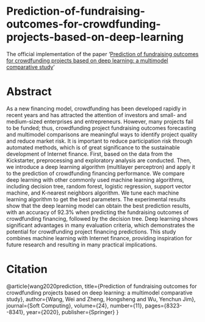 # Prediction-of-fundraising-outcomes-for-crowdfunding-projects-based-on-deep-learning
The official implementation of the paper ‘[Prediction of fundraising outcomes for crowdfunding projects based on deep learning: a multimodel comparative study](https://link.springer.com/article/10.1007/s00500-020-04822-x)’
# Abstract
As a new financing model, crowdfunding has been developed rapidly in recent years and has attracted the attention of investors and small- and medium-sized enterprises and entrepreneurs. However, many projects fail to be funded; thus, crowdfunding project fundraising outcomes forecasting and multimodel comparisons are meaningful ways to identify project quality and reduce market risk. It is important to reduce participation risk through automated methods, which is of great significance to the sustainable development of Internet finance. First, based on the data from the Kickstarter, preprocessing and exploratory analysis are conducted. Then, we introduce a deep learning algorithm (multilayer perceptron) and apply it to the prediction of crowdfunding financing performance. We compare deep learning with other commonly used machine learning algorithms, including decision tree, random forest, logistic regression, support vector machine, and K-nearest neighbors algorithm. We tune each machine learning algorithm to get the best parameters. The experimental results show that the deep learning model can obtain the best prediction results, with an accuracy of 92.3% when predicting the fundraising outcomes of crowdfunding financing, followed by the decision tree. Deep learning shows significant advantages in many evaluation criteria, which demonstrates the potential for crowdfunding project financing  predictions. This study combines machine learning with Internet finance, providing inspiration for future research and resulting in many practical implications.
# Citation
@article{wang2020prediction,
  title={Prediction of fundraising outcomes for crowdfunding projects based on deep learning: a multimodel comparative study},
  author={Wang, Wei and Zheng, Hongsheng and Wu, Yenchun Jim},
  journal={Soft Computing},
  volume={24},
  number={11},
  pages={8323--8341},
  year={2020},
  publisher={Springer}
}
